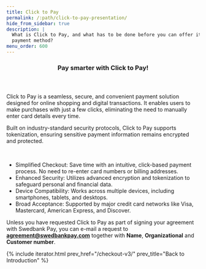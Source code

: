```yaml
---
title: Click to Pay
permalink: /:path/click-to-pay-presentation/
hide_from_sidebar: true
description: |
  What is Click to Pay, and what has to be done before you can offer it as a
  payment method?
menu_order: 600
---
```


  <section class="panel panel-brand">
 <header>
 <h3 class="panel-title">Pay smarter with Click to Pay!</h3>
 <p class="panel-sub-title"></p>
 </header>
 <div class="panel-body">
<div>
 Click to Pay is a seamless, secure, and convenient payment solution designed for online shopping and digital transactions. It enables users to make purchases with just a few clicks, eliminating the need to manually enter card details every time.

 Built on industry-standard security protocols, Click to Pay supports tokenization, ensuring sensitive payment information remains encrypted and protected.
 </div>
 <br/>
 <ul>
 <li>Simplified Checkout: Save time with an intuitive, click-based payment process. No need to re-enter card numbers or billing addresses.</li>
 <li>Enhanced Security: Utilizes advanced encryption and tokenization to safeguard personal and financial data.</li>
 <li>Device Compatibility: Works across multiple devices, including smartphones, tablets, and desktops.</li>
 <li>Broad Acceptance: Supported by major credit card networks like Visa, Mastercard, American Express, and Discover.</li>
 </ul>
 </div>
</section>

Unless you have requested Click to Pay as part of signing your agreement with
Swedbank Pay, you can e-mail a request to **agreement@swedbankpay.com** together
with **Name**, **Organizational** and **Customer number**.

{% include iterator.html prev_href="/checkout-v3/"
                         prev_title="Back to Introduction" %}

